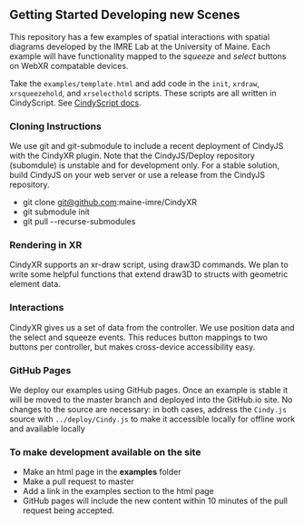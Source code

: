 ## Getting Started Developing new Scenes
This repository has a few examples of spatial interactions with spatial diagrams developed by the IMRE Lab at the University of Maine.
Each example will have functionality mapped to the *squeeze* and *select* buttons on WebXR compatable devices.

Take the ``examples/template.html`` and add code in the ``init``, ``xrdraw``, ``xrsqueezehold``, and ``xrselecthold`` scripts.
These scripts are all written in CindyScript.  See [CindyScript docs](https://github.com/CindyJS/CindyJS/blob/master/ref/createCindy.md).

### Cloning Instructions
We use git and git-submodule to include a recent deployment of CindyJS with the CindyXR plugin. 
Note that the CindyJS/Deploy repository (subomdule) is unstable and for development only.
For a stable solution, build CindyJS on your web server or use a release from the CindyJS repository.

* git clone git@github.com:maine-imre/CindyXR
* git submodule init
* git pull --recurse-submodules


### Rendering in XR
CindyXR supports an xr-draw script, using draw3D commands.  We plan to write some helpful functions that extend draw3D to structs with geometric element data.

### Interactions
CindyXR gives us a set of data from the controller. We use position data and the select and squeeze events.  This reduces button mappings to two buttons per controller, but makes cross-device accessibility easy.

### GitHub Pages
We deploy our examples using GitHub pages.  Once an example is stable it will be moved to the master branch and deployed into the GitHub.io site.
No changes to the source are necessary: in both cases, address the ``Cindy.js`` source with ``../deploy/Cindy.js`` to make it accessible locally for offline work and available locally 

### To make development available on the site
- Make an html page in the **examples** folder
- Make a pull request to master
- Add a link in the examples section to the html page
- GitHub pages will include the new content within 10 minutes of the pull request being accepted.
